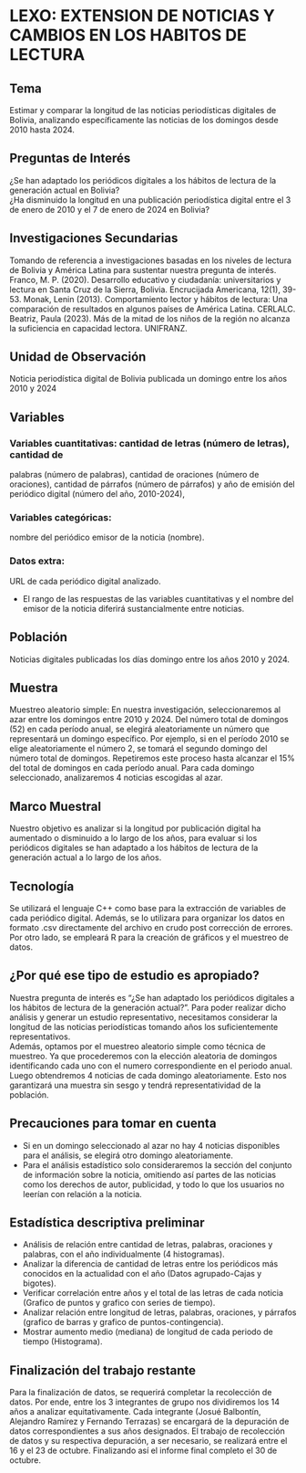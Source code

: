 # LEXO: EXTENSION DE NOTICIAS Y CAMBIOS EN LOS HABITOS DE LECTURA
## Tema
Estimar y comparar la longitud de las noticias periodísticas digitales de Bolivia, analizando específicamente las noticias de los domingos desde 2010 hasta 2024. 
## Preguntas de Interés
¿Se han adaptado los periódicos digitales a los hábitos de lectura de la generación 
actual en Bolivia?  
¿Ha disminuido la longitud en una publicación periodística digital entre el 3 de enero 
de 2010 y el 7 de enero de 2024 en Bolivia?
## Investigaciones Secundarias
Tomando de referencia a investigaciones basadas en los niveles de lectura de 
Bolivia y América Latina para sustentar nuestra pregunta de interés. 
Franco, M. P. (2020). Desarrollo educativo y ciudadanía: universitarios y lectura en 
Santa Cruz de la Sierra, Bolivia. Encrucijada Americana, 12(1), 39-53. 
Monak, Lenin (2013). Comportamiento lector y hábitos de lectura: Una comparación 
de resultados en algunos países de América Latina. CERLALC. 
Beatriz, Paula (2023). Más de la mitad de los niños de la región no alcanza la 
suficiencia en capacidad lectora. UNIFRANZ.
## Unidad de Observación 
Noticia periodística digital de Bolivia publicada un domingo entre los años 2010 y 
2024
## Variables
###  Variables cuantitativas: cantidad de letras (número de letras), cantidad de 
palabras (número de palabras), cantidad de oraciones (número de oraciones), 
cantidad de párrafos (número de párrafos) y año de emisión del periódico digital 
(número del año, 2010-2024), 
### Variables categóricas: 
nombre del periódico emisor de la noticia (nombre).  
### Datos extra: 
URL de cada periódico digital analizado. 


* El rango de las respuestas de las variables cuantitativas y el nombre del emisor de 
la noticia diferirá sustancialmente entre noticias. 
## Población
Noticias digitales publicadas los días domingo entre los años 2010 y 2024. 
## Muestra
Muestreo aleatorio simple: En nuestra investigación, seleccionaremos al azar 
entre los domingos entre 2010 y 2024. Del número total de domingos (52) en cada 
período anual, se elegirá aleatoriamente un número que representará un domingo 
específico. Por ejemplo, si en el período 2010 se elige aleatoriamente el número 2, 
se tomará el segundo domingo del número total de domingos. Repetiremos este 
proceso hasta alcanzar el 15% del total de domingos en cada período anual. Para 
cada domingo seleccionado, analizaremos 4 noticias escogidas al azar.   
## Marco Muestral
Nuestro objetivo es analizar si la longitud por publicación digital ha aumentado o 
disminuido a lo largo de los años, para evaluar si los periódicos digitales se han 
adaptado a los hábitos de lectura de la generación actual a lo largo de los años. 
## Tecnología
Se utilizará el lenguaje C++ como base para la extracción de variables de cada 
periódico digital. Además, se lo utilizara para organizar los datos en formato .csv 
directamente del archivo en crudo post corrección de errores. Por otro lado, se 
empleará R para la creación de gráficos y el muestreo de datos. 
## ¿Por qué ese tipo de estudio es apropiado?
Nuestra pregunta de interés es “¿Se han adaptado los periódicos digitales a los 
hábitos de lectura de la generación actual?”. Para poder realizar dicho análisis y 
generar un estudio representativo, necesitamos considerar la longitud de las noticias 
periodísticas tomando años los suficientemente representativos.  
Además, optamos por el muestreo aleatorio simple como técnica de muestreo. Ya 
que procederemos con la elección aleatoria de domingos identificando cada uno con 
el numero correspondiente en el periodo anual. Luego obtendremos 4 noticias de 
cada domingo aleatoriamente. Esto nos garantizará una muestra sin sesgo y tendrá 
representatividad de la población. 
## Precauciones para tomar en cuenta
* Si en un domingo seleccionado al azar no hay 4 noticias disponibles para el 
análisis, se elegirá otro domingo aleatoriamente.  
* Para el análisis estadístico solo consideraremos la sección del conjunto de 
información sobre la noticia, omitiendo así partes de las noticias como los 
derechos de autor, publicidad, y todo lo que los usuarios no leerían con relación 
a la noticia.  
## Estadística descriptiva preliminar  
* Análisis de relación entre cantidad de letras, palabras, oraciones y palabras, con 
el año individualmente (4 histogramas). 
* Analizar la diferencia de cantidad de letras entre los periódicos más conocidos 
en la actualidad con el año (Datos agrupado-Cajas y bigotes). 
* Verificar correlación entre años y el total de las letras de cada noticia (Grafico de 
puntos y grafico con series de tiempo). 
* Analizar relación entre longitud de letras, palabras, oraciones, y párrafos (grafico 
de barras y grafico de puntos-contingencia). 
* Mostrar aumento medio (mediana) de longitud de cada periodo de tiempo 
(Histograma).
## Finalización del trabajo restante  
Para la finalización de datos, se requerirá completar la recolección de datos. Por 
ende, entre los 3 integrantes de grupo nos dividiremos los 14 años a analizar 
equitativamente. Cada integrante (Josué Balbontín, Alejandro Ramírez y Fernando 
Terrazas) se encargará de la depuración de datos correspondientes a sus años 
designados. El trabajo de recolección de datos y su respectiva depuración, a ser 
necesario, se realizará entre el 16 y el 23 de octubre. Finalizando así el informe final 
completo el 30 de octubre.
